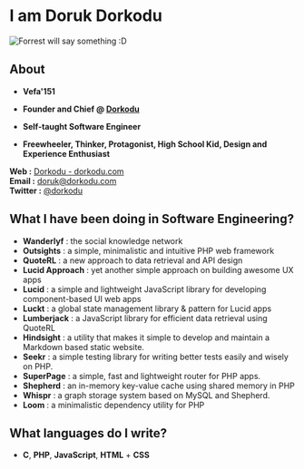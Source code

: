 # I am Doruk Dorkodu

![Forrest will say something :D](forrest-will-say-something.gif)

## About

- **Vefa'151**

- **Founder and Chief @ [Dorkodu](https://github.com/dorkodu)**

- **Self-taught Software Engineer**

- **Freewheeler, Thinker, Protagonist, High School Kid, Design and Experience Enthusiast**

**Web :** [Dorkodu - dorkodu.com](https://dorkodu.com)<br>**Email :** [doruk@dorkodu.com](mailto:doruk@dorkodu.com)<br>**Twitter :** [@dorkodu](https://twitter.com/dorkodu)

## What I have been doing in Software Engineering?

- **Wanderlyf** : the social knowledge network
- **Outsights** : a simple, minimalistic and intuitive PHP web framework
- **QuoteRL** : a new approach to data retrieval and API design 
- **Lucid Approach** : yet another simple approach on building awesome UX apps
- **Lucid** : a simple and lightweight JavaScript library for developing component-based UI web apps
- **Luckt** : a global state management library & pattern for Lucid apps
- **Lumberjack** : a JavaScript library for efficient data retrieval using QuoteRL
- **Hindsight** : a utility that makes it simple to develop and maintain a Markdown based static website.
- **Seekr** : a simple testing library for writing better tests easily and wisely on PHP.
- **SuperPage** :  a simple, fast and lightweight router for PHP apps.
- **Shepherd** : an in-memory key-value cache using shared memory in PHP
- **Whispr** : a graph storage system based on MySQL and Shepherd.
- **Loom** : a minimalistic dependency utility for PHP

## What languages do I write?

- **C**, **PHP**, **JavaScript**, **HTML** + **CSS**
